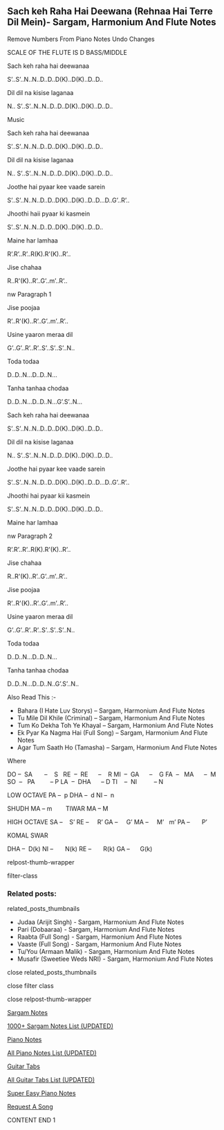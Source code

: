 
## Sach keh Raha Hai Deewana (Rehnaa Hai Terre Dil Mein)- Sargam, Harmonium And Flute Notes

Remove Numbers From Piano Notes
Undo Changes

SCALE OF THE FLUTE IS D BASS/MIDDLE

Sach keh raha hai deewanaa

S’..S’..N..N..D..D..D(K)..D(K)..D..D..

Dil dil na kisise laganaa

N.. S’..S’..N..N..D..D..D(K)..D(K)..D..D..

Music

Sach keh raha hai deewanaa

S’..S’..N..N..D..D..D(K)..D(K)..D..D..

Dil dil na kisise laganaa

N.. S’..S’..N..N..D..D..D(K)..D(K)..D..D..

Joothe hai pyaar kee vaade sarein

S’..S’..N..N..D..D..D(K)..D(K)..D..D…D..G’..R’..

Jhoothi haii pyaar ki kasmein

S’..S’..N..N..D..D..D(K)..D(K)..D..D..

Maine har lamhaa

R’.R’..R’..R(K).R'(K)..R’..

Jise chahaa

R..R'(K)..R’..G’..m’..R’..

nw Paragraph 1

Jise poojaa

R’..R'(K)..R’..G’..m’..R’..

Usine yaaron meraa dil

G’..G’..R’..R’..S’..S’..S’..N..

Toda todaa

D..D..N…D..D..N…

Tanha tanhaa chodaa

D..D..N…D..D..N…G’.S’..N…

Sach keh raha hai deewanaa

S’..S’..N..N..D..D..D(K)..D(K)..D..D..

Dil dil na kisise laganaa

N.. S’..S’..N..N..D..D..D(K)..D(K)..D..D..

Joothe hai pyaar kee vaade sarein

S’..S’..N..N..D..D..D(K)..D(K)..D..D…D..G’..R’..

Jhoothi hai pyaar kii kasmein

S’..S’..N..N..D..D..D(K)..D(K)..D..D..

Maine har lamhaa

nw Paragraph 2

R’.R’..R’..R(K).R'(K)..R’..

Jise chahaa

R..R'(K)..R’..G’..m’..R’..

Jise poojaa

R’..R'(K)..R’..G’..m’..R’..

Usine yaaron meraa dil

G’..G’..R’..R’..S’..S’..S’..N..

Toda todaa

D..D..N…D..D..N…

Tanha tanhaa chodaa

D..D..N…D..D..N..G’.S’..N..

Also Read This :-

* Bahara (I Hate Luv Storys) – Sargam, Harmonium And Flute Notes
* Tu Mile Dil Khile (Criminal) – Sargam, Harmonium And Flute Notes
* Tum Ko Dekha Toh Ye Khayal – Sargam, Harmonium And Flute Notes
* Ek Pyar Ka Nagma Hai (Full Song) – Sargam, Harmonium And Flute Notes
* Agar Tum Saath Ho (Tamasha) – Sargam, Harmonium And Flute Notes

Where

DO –  SA       –    S  
RE  –  RE      –    R
MI  –  GA      –    G
FA  –   MA      –  M
SO  –   PA         – P
LA  –  DHA      – D
TI    –  NI          – N

LOW OCTAVE
PA –  p
DHA –  d
NI –  n

SHUDH MA – m        TIWAR MA – M

HIGH OCTAVE
SA –    S’
RE –     R’
GA –     G’
MA –     M’   m’
PA –       P’

KOMAL SWAR

DHA –  D(k)
NI –       N(k)
RE –       R(k)
GA –      G(k)

relpost-thumb-wrapper

filter-class

### Related posts:

related_posts_thumbnails

* Judaa (Arijit Singh) - Sargam, Harmonium And Flute Notes
* Pari (Dobaaraa) - Sargam, Harmonium And Flute Notes
* Raabta (Full Song) - Sargam, Harmonium And Flute Notes
* Vaaste (Full Song) - Sargam, Harmonium And Flute Notes
* Tu/You (Armaan Malik) - Sargam, Harmonium And Flute Notes
* Musafir (Sweetiee Weds NRI) - Sargam, Harmonium And Flute Notes

close related_posts_thumbnails

close filter class

close relpost-thumb-wrapper

[Sargam Notes](https://www.notationsworld.com/sargam-notes.html)

[1000+ Sargam Notes List (UPDATED)](https://www.notationsworld.com/all-songs-list-sargam-notes.html)

[Piano Notes](https://www.notationsworld.com/piano-notes.html)

[All Piano Notes List (UPDATED)](https://www.notationsworld.com/all-songs-list-piano-notes.html)

[Guitar Tabs](https://www.notationsworld.com/guitar-tabs.html)

[All Guitar Tabs List (UPDATED)](https://www.notationsworld.com/all-songs-list-guitar-tabs.html)

[Super Easy Piano Notes](https://studywall.in/)

[Request A Song](https://www.notationsworld.com/request-a-song.html)

CONTENT END 1

